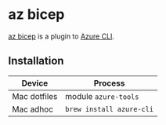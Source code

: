 # az bicep

[az bicep](https://docs.microsoft.com/en-us/cli/azure/bicep) is a plugin to [Azure CLI](https://docs.microsoft.com/en-us/cli/azure).

## Installation

| Device | Process |
|-|-|
| Mac dotfiles |  module `azure-tools` |
| Mac adhoc | `brew install azure-cli` |
